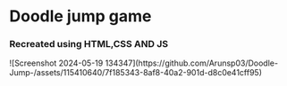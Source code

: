 <h1>Doodle jump game</h1>
<h3>Recreated using HTML,CSS AND JS</h3>
![Screenshot 2024-05-19 134347](https://github.com/Arunsp03/Doodle-Jump-/assets/115410640/7f185343-8af8-40a2-901d-d8c0e41cff95)

